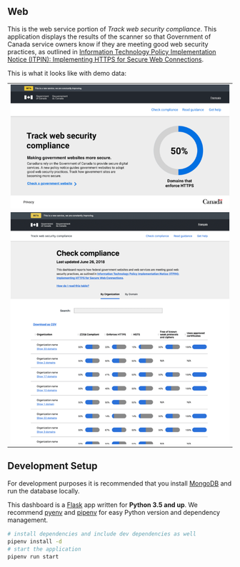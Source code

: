 ## Web

This is the web service portion of _Track web security compliance_. This application displays the results of the scanner so that Government of Canada service owners know if they are meeting good web security practices, as outlined in [Information Technology Policy Implementation Notice (ITPIN): Implementing HTTPS for Secure Web Connections](https://www.canada.ca/en/treasury-board-secretariat/services/information-technology/policy-implementation-notices.html).

This is what it looks like with demo data:

|         | 
|---------|
|![English landing page: header with title, some text, and a chart showing number of domains that enforce HTTPS](/web/docs/img/en-landing.png)  |  
|![English dashboard page: text, a search bar, and a table with columns: Organization, ITPIN Compliant, Enforces HTTPS, HSTS, Free of known weak protocols and ciphers, Uses approved certificates](/web/docs/img/en-dashboard.png) | 

## Development Setup

For development purposes it is recommended that you install [MongoDB](https://www.mongodb.com/) and run the database locally.

This dashboard is a [Flask](http://flask.pocoo.org/) app written for **Python 3.5 and up**. We recommend [pyenv](https://github.com/yyuu/pyenv) and [pipenv](https://pipenv.kennethreitz.org/en/latest/) for easy Python version and dependency management.

```bash
# install dependencies and include dev dependencies as well
pipenv install -d
# start the application
pipenv run start
```

